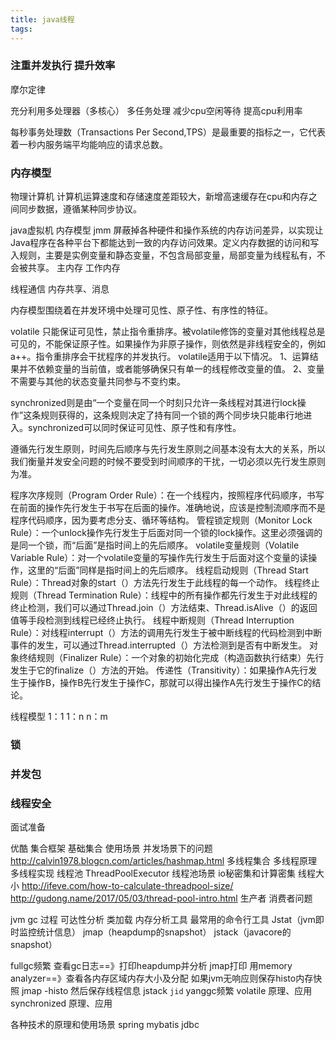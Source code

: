 ```yaml
---
title: java线程
tags:
---
```



### 注重并发执行 提升效率

摩尔定律

充分利用多处理器（多核心）  多任务处理 减少cpu空闲等待 提高cpu利用率

每秒事务处理数（Transactions Per Second,TPS）是最重要的指标之一，它代表着一秒内服务端平均能响应的请求总数。


### 内存模型

物理计算机 计算机运算速度和存储速度差距较大，新增高速缓存在cpu和内存之间同步数据，遵循某种同步协议。

java虚拟机 
内存模型  jmm 屏蔽掉各种硬件和操作系统的内存访问差异，以实现让Java程序在各种平台下都能达到一致的内存访问效果。定义内存数据的访问和写入规则，主要是实例变量和静态变量，不包含局部变量，局部变量为线程私有，不会被共享。
主内存
工作内存


线程通信
内存共享、消息


内存模型围绕着在并发环境中处理可见性、原子性、有序性的特征。

volatile 只能保证可见性，禁止指令重排序。被volatile修饰的变量对其他线程总是可见的，不能保证原子性。如果操作为非原子操作，则依然是非线程安全的，例如a++。指令重排序会干扰程序的并发执行。
volatile适用于以下情况。
1、运算结果并不依赖变量的当前值，或者能够确保只有单一的线程修改变量的值。
2、变量不需要与其他的状态变量共同参与不变约束。

synchronized则是由“一个变量在同一个时刻只允许一条线程对其进行lock操作”这条规则获得的，这条规则决定了持有同一个锁的两个同步块只能串行地进入。synchronized可以同时保证可见性、原子性和有序性。


遵循先行发生原则，时间先后顺序与先行发生原则之间基本没有太大的关系，所以我们衡量并发安全问题的时候不要受到时间顺序的干扰，一切必须以先行发生原则为准。

程序次序规则（Program Order Rule）：在一个线程内，按照程序代码顺序，书写在前面的操作先行发生于书写在后面的操作。准确地说，应该是控制流顺序而不是程序代码顺序，因为要考虑分支、循环等结构。
管程锁定规则（Monitor Lock Rule）：一个unlock操作先行发生于后面对同一个锁的lock操作。这里必须强调的是同一个锁，而“后面”是指时间上的先后顺序。
volatile变量规则（Volatile Variable Rule）：对一个volatile变量的写操作先行发生于后面对这个变量的读操作，这里的“后面”同样是指时间上的先后顺序。
线程启动规则（Thread Start Rule）：Thread对象的start（）方法先行发生于此线程的每一个动作。
线程终止规则（Thread Termination Rule）：线程中的所有操作都先行发生于对此线程的终止检测，我们可以通过Thread.join（）方法结束、Thread.isAlive（）的返回值等手段检测到线程已经终止执行。
线程中断规则（Thread Interruption Rule）：对线程interrupt（）方法的调用先行发生于被中断线程的代码检测到中断事件的发生，可以通过Thread.interrupted（）方法检测到是否有中断发生。
对象终结规则（Finalizer Rule）：一个对象的初始化完成（构造函数执行结束）先行发生于它的finalize（）方法的开始。
传递性（Transitivity）：如果操作A先行发生于操作B，操作B先行发生于操作C，那就可以得出操作A先行发生于操作C的结论。


线程模型
1：1
1：n
n：m

###  锁


### 并发包


### 线程安全



面试准备

优酷
集合框架
基础集合 使用场景  并发场景下的问题  http://calvin1978.blogcn.com/articles/hashmap.html
多线程集合
多线程原理
多线程实现
线程池 ThreadPoolExecutor
线程池场景  io秘密集和计算密集 线程大小 http://ifeve.com/how-to-calculate-threadpool-size/
http://gudong.name/2017/05/03/thread-pool-intro.html
生产者 消费者问题

jvm
gc 过程
可达性分析
类加载
内存分析工具
最常用的命令行工具
Jstat（jvm即时监控统计信息）
jmap（heapdump的snapshot）
jstack（javacore的snapshot）


fullgc频繁  查看gc日志==》打印heapdump并分析 jmap打印 用memory analyzer==》查看各内存区域内存大小及分配 
如果jvm无响应则保存histo内存快照 jmap -histo 然后保存线程信息 jstack `jid` 
yanggc频繁
volatile 原理、应用
synchronized 原理、应用


各种技术的原理和使用场景
spring
mybatis
jdbc

